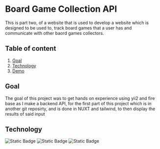 # Board Game Collection API
This is part two, of a website that is used to develop a website which is designed to be used to,
track board games that a user has and communicate with other baord games collectors.
## Table of content
1. [Goal](#goal)
2. [Technology](#technology)
3. [Demo](#Demo)
## Goal
The goal of this project was to get hands on experience using yii2 and fire base as I make a backend API, for the first part 
of this project which is in another git reposirty, and is done in NUXT and tailwind, to then display the results of said input
## Technology 
![Static Badge](https://img.shields.io/badge/yii2-blue)
![Static Badge](https://img.shields.io/badge/FireBase-orange)
![Static Badge](https://img.shields.io/badge/Kreait-SDK-blue)



